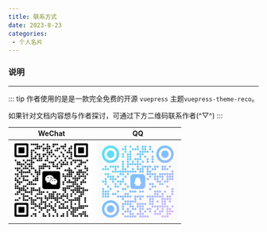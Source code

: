 ```yaml
---
title: 联系方式
date: 2023-8-23
categories:
 - 个人名片
---
```


### 说明

<hr />

::: tip
作者使用的是是一款完全免费的开源 `vuepress` 主题`vuepress-theme-reco`。

如果针对文档内容想与作者探讨，可通过下方二维码联系作者(^▽^)
:::

|WeChat|QQ|
|:-:|:-:|
|<img style="width: 160px" src="/WeChat.png" />|<img style="width: 160px" src="/QQ.png" />|